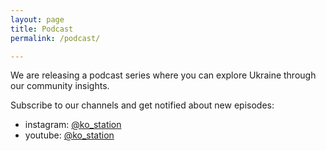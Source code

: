 ```yaml
---
layout: page
title: Podcast
permalink: /podcast/

---
```


We are releasing a podcast series where you can explore Ukraine through our community insights. 

<div id='buzzsprout-large-player'></div><script type='text/javascript' charset='utf-8' src='https://www.buzzsprout.com/2367486.js?container_id=buzzsprout-large-player&player=large'></script>


Subscribe to our channels and get notified about new episodes:
- instagram: [@ko_station](https://www.instagram.com/ko_station/)
- youtube: [@ko_station](https://www.youtube.com/@ko_station)
